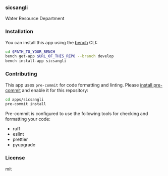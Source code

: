 ### sicsangli

Water Resource Department

### Installation

You can install this app using the [bench](https://github.com/frappe/bench) CLI:

```bash
cd $PATH_TO_YOUR_BENCH
bench get-app $URL_OF_THIS_REPO --branch develop
bench install-app sicsangli
```

### Contributing

This app uses `pre-commit` for code formatting and linting. Please [install pre-commit](https://pre-commit.com/#installation) and enable it for this repository:

```bash
cd apps/sicsangli
pre-commit install
```

Pre-commit is configured to use the following tools for checking and formatting your code:

- ruff
- eslint
- prettier
- pyupgrade

### License

mit
